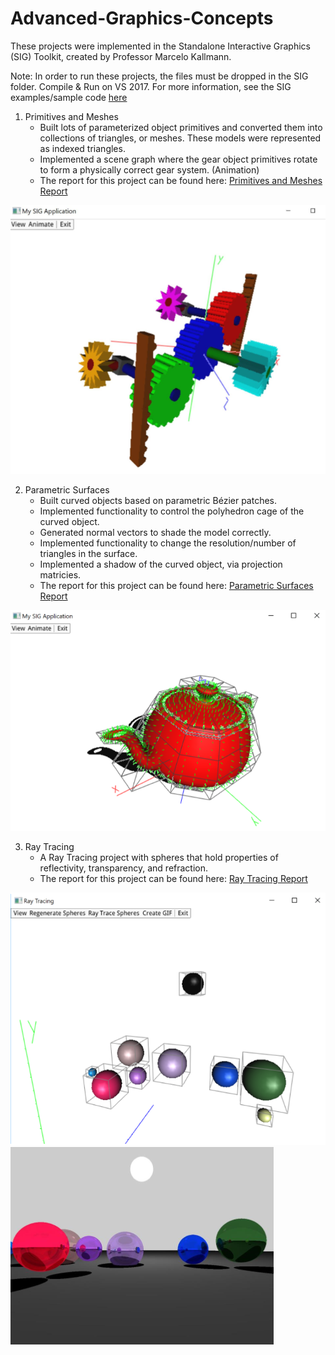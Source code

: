 # Advanced-Graphics-Concepts

These projects were implemented in the Standalone Interactive Graphics (SIG) Toolkit, created by Professor Marcelo Kallmann.

Note: In order to run these projects, the files must be dropped in the SIG folder. Compile & Run on VS 2017. For more information, see the SIG examples/sample code [here](https://bitbucket.org/mkallmann/sig)

1. Primitives and Meshes
   - Built lots of parameterized object primitives and converted them into collections of triangles, or meshes. These models were represented as indexed triangles.
   - Implemented a scene graph where the gear object primitives rotate to form a physically correct gear system. (Animation)
   - The report for this project can be found here: [Primitives and Meshes Report](https://github.com/AmarSaini/Advanced-Graphics-Concepts/blob/master/Primitives%20and%20Meshes/Primitives%20and%20Meshes%20Report.pdf)
   
![Primitives and Meshes Preview](https://raw.githubusercontent.com/AmarSaini/Advanced-Graphics-Concepts/master/Primitives%20and%20Meshes/preview.PNG)
   
2. Parametric Surfaces
   - Built curved objects based on parametric Bézier patches.
   - Implemented functionality to control the polyhedron cage of the curved object.
   - Generated normal vectors to shade the model correctly.
   - Implemented functionality to change the resolution/number of triangles in the surface.
   - Implemented a shadow of the curved object, via projection matricies.
   - The report for this project can be found here: [Parametric Surfaces Report](https://github.com/AmarSaini/Advanced-Graphics-Concepts/blob/master/Parametric%20Surfaces/Parametric%20Surfaces%20Report.pdf)
   
![Parametric Surfaces Preview](https://raw.githubusercontent.com/AmarSaini/Advanced-Graphics-Concepts/master/Parametric%20Surfaces/preview.PNG)
   
3. Ray Tracing
   - A Ray Tracing project with spheres that hold properties of reflectivity, transparency, and refraction.
   - The report for this project can be found here: [Ray Tracing Report](https://github.com/AmarSaini/Advanced-Graphics-Concepts/blob/master/Ray%20Tracing/Ray%20Tracing%20Report.pdf)
   
![Ray Tracing Preview1](https://raw.githubusercontent.com/AmarSaini/Advanced-Graphics-Concepts/master/Ray%20Tracing/preview1.PNG)
![Ray Tracing Preview2](https://raw.githubusercontent.com/AmarSaini/Advanced-Graphics-Concepts/master/Ray%20Tracing/preview2.PNG)
